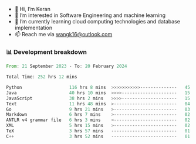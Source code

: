 - 👋 Hi, I’m Keran
- 👀 I’m interested in Software Engineering and machine learning
- 🌱 I’m currently learning cloud computing technologies and database implementation
- 📫 Reach me via wangk16@outlook.com


###  📊 Development breakdown
<!--START_SECTION:waka-->

```rust
From: 21 September 2023 - To: 20 February 2024

Total Time: 252 hrs 12 mins

Python                  116 hrs 8 mins  >>>>>>>>>>>--------------   45.88 %
Java                    40 hrs 10 mins  >>>>---------------------   15.87 %
JavaScript              38 hrs 2 mins   >>>>---------------------   15.03 %
Text                    11 hrs 48 mins  >------------------------   04.67 %
Go                      9 hrs 21 mins   >------------------------   03.69 %
Markdown                6 hrs 7 mins    >------------------------   02.42 %
ANTLR v4 grammar file   6 hrs 3 mins    >------------------------   02.40 %
XML                     5 hrs 15 mins   >------------------------   02.08 %
TeX                     3 hrs 57 mins   -------------------------   01.57 %
C++                     3 hrs 52 mins   -------------------------   01.53 %
```

<!--END_SECTION:waka-->

<!---
keran-w/keran-w is a ✨ special ✨ repository because its `README.md` (this file) appears on your GitHub profile.
You can click the Preview link to take a look at your changes.
--->
